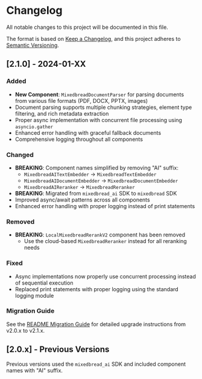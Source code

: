 # Changelog

All notable changes to this project will be documented in this file.

The format is based on [Keep a Changelog](https://keepachangelog.com/en/1.0.0/),
and this project adheres to [Semantic Versioning](https://semver.org/spec/v2.0.0.html).

## [2.1.0] - 2024-01-XX

### Added
- **New Component**: `MixedbreadDocumentParser` for parsing documents from various file formats (PDF, DOCX, PPTX, images)
- Document parsing supports multiple chunking strategies, element type filtering, and rich metadata extraction
- Proper async implementation with concurrent file processing using `asyncio.gather`
- Enhanced error handling with graceful fallback documents
- Comprehensive logging throughout all components

### Changed
- **BREAKING**: Component names simplified by removing "AI" suffix:
  - `MixedbreadAITextEmbedder` → `MixedbreadTextEmbedder`
  - `MixedbreadAIDocumentEmbedder` → `MixedbreadDocumentEmbedder`
  - `MixedbreadAIReranker` → `MixedbreadReranker`
- **BREAKING**: Migrated from `mixedbread_ai` SDK to `mixedbread` SDK
- Improved async/await patterns across all components
- Enhanced error handling with proper logging instead of print statements

### Removed
- **BREAKING**: `LocalMixedbreadRerankV2` component has been removed
  - Use the cloud-based `MixedbreadReranker` instead for all reranking needs

### Fixed
- Async implementations now properly use concurrent processing instead of sequential execution
- Replaced print statements with proper logging using the standard logging module

### Migration Guide
See the [README Migration Guide](./README.md#migration-guide) for detailed upgrade instructions from v2.0.x to v2.1.x.

## [2.0.x] - Previous Versions

Previous versions used the `mixedbread_ai` SDK and included component names with "AI" suffix.